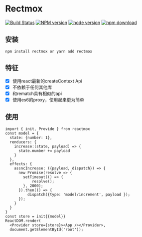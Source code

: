# Rectmox

[![Build Status](https://travis-ci.org/snakeUni/rectmox.svg?branch=master)](https://travis-ci.org/snakeUni/rectmox)
[![NPM version](https://img.shields.io/npm/v/rectmox.svg?style=flat-square)](https://www.npmjs.com/package/rectmox)
[![node version](https://img.shields.io/badge/node.js-%3E=_8.0-green.svg?style=flat-square)](http://nodejs.org/download/)
[![npm download](https://img.shields.io/npm/dm/rectmox.svg?style=flat-square)](https://www.npmjs.com/package/rectmox)

## 安装
```
npm install rectmox or yarn add rectmox
```
## 特征
- [x] 使用react最新的createContext Api
- [x] 不依赖于任何其他库
- [x] 和rematch具有相似的api
- [x] 使用es6的proxy，使用起来更为简单

## 使用
```
import { init, Provide } from reactmox
const model = {
  state: {number: 1},
  renducers: {
    increase:(state, payload) => {
      state.number += payload
    }
  },
  effects: {
    assncIncrease: ({payload, dispatch}) => {
      new Promise(resolve => {
        setTimeout(() => {
            resolve();
        }, 2000);
      }).then(() => {
          dispatch({type: 'model/increment', payload });
      });
    }
  }
}
const store = init{{model}}
ReactDOM.render(
  <Provider store={store}><App /></Provider>, 
  document.getElementById('root'));
```
